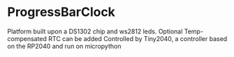 # ProgressBarClock

Platform built upon a DS1302 chip and ws2812 leds. Optional Temp-compensated RTC can be added
Controlled by Tiny2040, a controller based on the RP2040 and run on micropython
